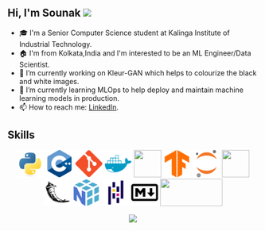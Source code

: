 ## Hi, I'm Sounak <img src="https://emojipedia-us.s3.dualstack.us-west-1.amazonaws.com/thumbs/240/apple/325/waving-hand_1f44b.png" width="30px">

- 🎓 I'm a Senior Computer Science student at Kalinga Institute of Industrial Technology.
- 🏠 I'm from Kolkata,India and I'm interested to be an ML Engineer/Data Scientist.
- 🔭 I’m currently working on Kleur-GAN which helps to colourize the black and white images.
- 🌱 I’m currently learning MLOps to help deploy and maintain machine learning models in production.
- 📫 How to reach me: [LinkedIn](https://www.linkedin.com/in/msounak).

## Skills
<p align="center">
	<img src='https://github.com/devicons/devicon/blob/master/icons/python/python-original.svg' width=55px height=55px>
	<img src='https://github.com/devicons/devicon/blob/master/icons/cplusplus/cplusplus-original.svg' width=55px height=55px>
	<img src='https://github.com/devicons/devicon/blob/master/icons/git/git-original.svg' width=55px height=55px> 
	<img src='https://github.com/devicons/devicon/blob/master/icons/docker/docker-plain.svg' width=55px height=55px>
	<img src='https://cdn.icon-icons.com/icons2/2699/PNG/128/pytorch_logo_icon_170820.png' width=55px height=55px>
	<img src='https://github.com/devicons/devicon/blob/master/icons/tensorflow/tensorflow-original.svg' width=55px height=55px>
	<img src='https://github.com/devicons/devicon/blob/master/icons/jupyter/jupyter-original.svg' width=55px height=55px> 
	<img src='https://cdn.worldvectorlogo.com/logos/fastapi.svg' width=55px height=55px> 
	<img src='https://github.com/devicons/devicon/blob/master/icons/flask/flask-original.svg' width=55px height=55px> 
	<img src='https://github.com/devicons/devicon/blob/master/icons/numpy/numpy-original.svg' width=55px height=55px>
	<img src='https://github.com/devicons/devicon/blob/master/icons/pandas/pandas-original.svg' width=55px height=55px>
	<img src='https://github.com/devicons/devicon/blob/master/icons/markdown/markdown-original.svg' width=55px height=55px> 
	<img src='https://i.stack.imgur.com/zHFFO.png' width=125px height=55px> 
</p>

<p align="center">
	<img src="https://github-readme-stats.vercel.app/api/top-langs/?username=mSounak&layout=compact&theme=gruvbox">
</p>
